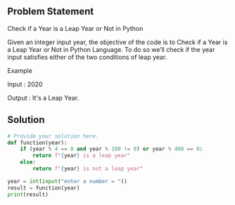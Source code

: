 ## Problem Statement 

Check if a Year is a Leap Year or Not in Python

Given an integer input year, the objective of the code is to Check if a Year is a Leap Year or Not in Python Language. To do so  we’ll check if the year input satisfies either of the two conditions of leap year.

Example

Input : 2020

Output : It's a Leap Year.

## Solution

```python
# Provide your solution here.
def function(year):
    if (year % 4 == 0 and year % 100 != 0) or year % 400 == 0:
        return f"{year} is a leap year"
    else:
        return f"{year} is not a leap year"

year = int(input("enter a number = "))
result = function(year)
print(result)
